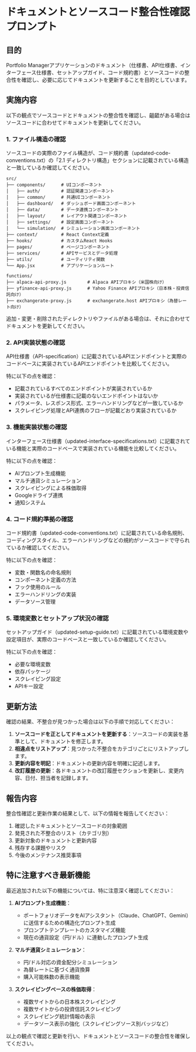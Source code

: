 # ドキュメントとソースコード整合性確認プロンプト

## 目的

Portfolio Managerアプリケーションのドキュメント（仕様書、API仕様書、インターフェース仕様書、セットアップガイド、コード規約書）とソースコードの整合性を確認し、必要に応じてドキュメントを更新することを目的としています。

## 実施内容

以下の観点でソースコードとドキュメントの整合性を確認し、齟齬がある場合はソースコードに合わせてドキュメントを更新してください。

### 1. ファイル構造の確認

ソースコードの実際のファイル構造が、コード規約書（updated-code-conventions.txt）の「2.1 ディレクトリ構造」セクションに記載されている構造と一致しているか確認してください。

```
src/
├── components/      # UIコンポーネント
│   ├── auth/        # 認証関連コンポーネント 
│   ├── common/      # 共通UIコンポーネント
│   ├── dashboard/   # ダッシュボード画面コンポーネント
│   ├── data/        # データ連携コンポーネント
│   ├── layout/      # レイアウト関連コンポーネント
│   ├── settings/    # 設定画面コンポーネント
│   └── simulation/  # シミュレーション画面コンポーネント
├── context/         # React Context定義
├── hooks/           # カスタムReact Hooks
├── pages/           # ページコンポーネント
├── services/        # APIサービスとデータ処理
├── utils/           # ユーティリティ関数
└── App.jsx          # アプリケーションルート

functions/
├── alpaca-api-proxy.js        # Alpaca APIプロキシ（米国株向け）
├── yfinance-api-proxy.js      # Yahoo Finance APIプロキシ（日本株・投資信託向け）
├── exchangerate-proxy.js      # exchangerate.host APIプロキシ（為替レート向け）
```

追加・変更・削除されたディレクトリやファイルがある場合は、それに合わせてドキュメントを更新してください。

### 2. API実装状態の確認

API仕様書（API-specification）に記載されているAPIエンドポイントと実際のコードベースに実装されているAPIエンドポイントを比較してください。

特に以下の点を確認：
- 記載されているすべてのエンドポイントが実装されているか
- 実装されているが仕様書に記載のないエンドポイントはないか
- パラメータ、レスポンス形式、エラーハンドリングなどが一致しているか
- スクレイピング処理とAPI連携のフローが記載どおり実装されているか

### 3. 機能実装状態の確認

インターフェース仕様書（updated-interface-specifications.txt）に記載されている機能と実際のコードベースで実装されている機能を比較してください。

特に以下の点を確認：
- AIプロンプト生成機能
- マルチ通貨シミュレーション
- スクレイピングによる株価取得
- Googleドライブ連携
- 通知システム

### 4. コード規約準拠の確認

コード規約書（updated-code-conventions.txt）に記載されている命名規則、コーディングスタイル、エラーハンドリングなどの規約がソースコードで守られているか確認してください。

特に以下の点を確認：
- 変数・関数名の命名規則
- コンポーネント定義の方法
- フック使用のルール
- エラーハンドリングの実装
- データソース管理

### 5. 環境変数とセットアップ状況の確認

セットアップガイド（updated-setup-guide.txt）に記載されている環境変数や設定項目が、実際のコードベースと一致しているか確認してください。

特に以下の点を確認：
- 必要な環境変数
- 依存パッケージ
- スクレイピング設定
- APIキー設定

## 更新方法

確認の結果、不整合が見つかった場合は以下の手順で対応してください：

1. **ソースコードを正としてドキュメントを更新する**：ソースコードの実装を基準として、ドキュメントを修正します。
2. **相違点をリストアップ**：見つかった不整合をカテゴリごとにリストアップします。
3. **更新内容を明記**：ドキュメントの更新内容を明確に記述します。
4. **改訂履歴の更新**：各ドキュメントの改訂履歴セクションを更新し、変更内容、日付、担当者を記録します。

## 報告内容

整合性確認と更新作業の結果として、以下の情報を報告してください：

1. 確認したドキュメントとソースコードの対象範囲
2. 発見された不整合のリスト（カテゴリ別）
3. 更新対象のドキュメントと更新内容
4. 残存する課題やリスク
5. 今後のメンテナンス推奨事項

## 特に注意すべき最新機能

最近追加された以下の機能については、特に注意深く確認してください：

1. **AIプロンプト生成機能**：
   - ポートフォリオデータをAIアシスタント（Claude、ChatGPT、Gemini）に送信するための構造化プロンプト生成
   - プロンプトテンプレートのカスタマイズ機能
   - 現在の通貨設定（円/ドル）に連動したプロンプト生成

2. **マルチ通貨シミュレーション**：
   - 円/ドル対応の資金配分シミュレーション
   - 為替レートに基づく通貨換算
   - 購入可能株数の表示機能

3. **スクレイピングベースの株価取得**：
   - 複数サイトからの日本株スクレイピング
   - 複数サイトからの投資信託スクレイピング
   - スクレイピング統計情報の表示
   - データソース表示の強化（スクレイピングソース別バッジなど）

以上の観点で確認と更新を行い、ドキュメントとソースコードの整合性を確保してください。
